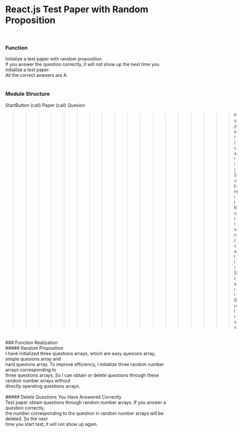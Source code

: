 # React.js Test Paper with Random Proposition<br>
<br>

### Function<br>
Initialize a test paper with random proposition. <br>If you answer the question correctly, it will not show up the next time you initialize a test paper.<br> All the correct anwsers are A.<br>
<br>
### Module Structure<br>
StartButton (call) Paper (call) Quesion<br>
>>>>>>>>>>>>>>>>>> Paper (call) SubmitButton (call) StartButton<br>
<br>
### Function Realization<br>
##### Random Proposition<br>
I have initialized three questions arrays, which are easy quesions array, simple quesions array and <br> hard quesions array. To improve efficiency, I initialize three random number arrays corresponding to<br>three questions arrays. So I can obtain or delete questions through these random number arrays without <br>directly operating questions arrays.<br>
<br>
##### Delete Questions You Have Answered Correctly<br>
Test paper obtain questions through random number arrays. If you answer a question correctly, <br>the number corresponding to the question in random number arrays will be deleted. So the next <br>time you start test, it will not show up again.